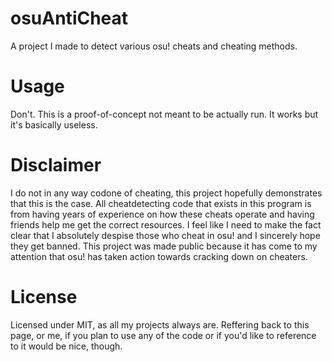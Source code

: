 # osuAntiCheat
A project I made to detect various osu! cheats and cheating methods.

# Usage
Don't. This is a proof-of-concept not meant to be actually run. It works but it's basically useless.

# Disclaimer
I do not in any way codone of cheating, this project hopefully demonstrates that this is the case. All cheatdetecting code that exists in this program is from having years of experience on how these cheats operate and having friends help me get the correct resources. I feel like I need to make the fact clear that I absolutely despise those who cheat in osu! and I sincerely hope they get banned. This project was made public because it has come to my attention that osu! has taken action towards cracking down on cheaters.

# License
Licensed under MIT, as all my projects always are. Reffering back to this page, or me, if you plan to use any of the code or if you'd like to reference to it would be nice, though.
